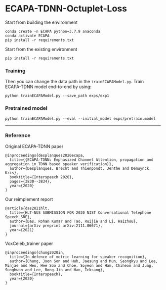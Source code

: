 # ECAPA-TDNN-Octuplet-Loss
Start from building the environment

```
conda create -n ECAPA python=3.7.9 anaconda
conda activate ECAPA
pip install -r requirements.txt
```

Start from the existing environment

```
pip install -r requirements.txt
```

### Training

Then you can change the data path in the `trainECAPAModel.py`. Train ECAPA-TDNN model end-to-end by using:

```
python trainECAPAModel.py --save_path exps/exp1 
```

### Pretrained model

```
python trainECAPAModel.py --eval --initial_model exps/pretrain.model
```

***


### Reference

Original ECAPA-TDNN paper

```
@inproceedings{desplanques2020ecapa,
  title={{ECAPA-TDNN: Emphasized Channel Attention, propagation and aggregation in TDNN based speaker verification}},
  author={Desplanques, Brecht and Thienpondt, Jenthe and Demuynck, Kris},
  booktitle={Interspeech 2020},
  pages={3830--3834},
  year={2020}
}
```

Our reimplement report

```
@article{das2021hlt,
  title={HLT-NUS SUBMISSION FOR 2020 NIST Conversational Telephone Speech SRE},
  author={Das, Rohan Kumar and Tao, Ruijie and Li, Haizhou},
  journal={arXiv preprint arXiv:2111.06671},
  year={2021}
}
```

VoxCeleb_trainer paper

```
@inproceedings{chung2020in,
  title={In defence of metric learning for speaker recognition},
  author={Chung, Joon Son and Huh, Jaesung and Mun, Seongkyu and Lee, Minjae and Heo, Hee Soo and Choe, Soyeon and Ham, Chiheon and Jung, Sunghwan and Lee, Bong-Jin and Han, Icksang},
  booktitle={Interspeech},
  year={2020}
}
```

### 
